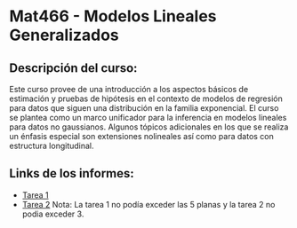 # Mat466 - Modelos Lineales Generalizados

## Descripción del curso:

Este curso provee de una introducción a los aspectos básicos de estimación y pruebas de hipótesis en el contexto de modelos de regresión para datos que siguen una distribución en la familia exponencial. El curso se plantea como un marco unificador para la inferencia en modelos lineales para datos no gaussianos. Algunos tópicos adicionales en los que se realiza un énfasis especial son extensiones nolineales así como para datos con estructura longitudinal.

## Links de los informes:
* [Tarea 1](https://www.overleaf.com/read/vnndpmgtjszm#efc1ca)
* [Tarea 2](https://www.overleaf.com/read/bxktbytzzpfw#8fcbda)
Nota: La tarea 1 no podía exceder las 5 planas y la tarea 2 no podia exceder 3.
